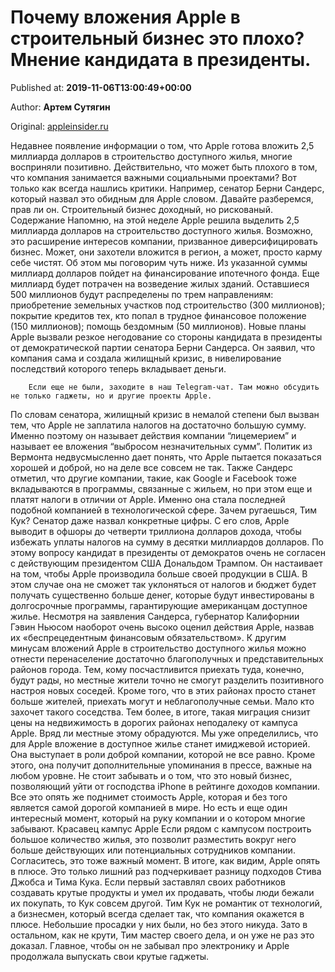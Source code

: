 
# Почему вложения Apple в строительный бизнес это плохо? Мнение кандидата в президенты.

Published at: **2019-11-06T13:00:49+00:00**

Author: **Артем Сутягин**

Original: [appleinsider.ru](https://appleinsider.ru/analysis/pochemu-vlozheniya-apple-v-stroitelnyj-biznes-eto-ploxo-mnenie-kandidata-v-prezidenty.html)

Недавнее появление информации о том, что Apple готова вложить 2,5 миллиарда долларов в строительство доступного жилья, многие восприняли позитивно. Действительно, что может быть плохого в том, что компания занимается важными социальными проектами? Вот только как всегда нашлись критики. Например, сенатор Берни Сандерс, который назвал это обидным для Apple словом. Давайте разберемся, прав ли он.
Строительный бизнес доходный, но рискованый.
Содержание
Напомню, на этой неделе Apple решила выделить 2,5 миллиарда долларов на строительство доступного жилья. Возможно, это расширение интересов компании, призванное диверсифицировать бизнес. Может, они захотели вложится в регион, а может, просто карму себе чистят. Об этом мы поговорим чуть ниже.
Из указанной суммы миллиард долларов пойдет на финансирование ипотечного фонда. Еще миллиард будет потрачен на возведение жилых зданий. Оставшиеся 500 миллионов будут распределены по трем направлениям: приобретение земельных участков под строительство (300 миллионов); покрытие кредитов тех, кто попал в трудное финансовое положение (150 миллионов); помощь бездомным (50 миллионов).
Новые планы Apple вызвали резкое негодование со стороны кандидата в президенты от демократической партии сенатора Берни Сандерса. Он заявил, что компания сама и создала жилищный кризис, в нивелирование последствий которого теперь вкладывает деньги.

        Если еще не были, заходите в наш Telegram-чат. Там можно обсудить не только гаджеты, но и другие проекты Apple.
      
По словам сенатора, жилищный кризис в немалой степени был вызван тем, что Apple не заплатила налогов на достаточно большую сумму. Именно поэтому он называет действия компании “лицемерием” и называет ее вложения “выбросом незначительных сумм”.
Политик из Вермонта недвусмысленно дает понять, что Apple пытается показаться хорошей и доброй, но на деле все совсем не так.
Также Сандерс отметил, что другие компании, такие, как Google и Facebook тоже вкладываются в программы, связанные с жильем, но при этом еще и платят налоги в отличии от Apple. Именно она стала последней подобной компанией в технологической сфере.
Зачем ругаешься, Тим Кук?
Сенатор даже назвал конкретные цифры. С его слов, Apple выводит в офшоры до четверти триллиона долларов дохода, чтобы избежать уплаты налогов на сумму в десятки миллиардов долларов.
По этому вопросу кандидат в президенты от демократов очень не согласен с действующим президентом США Дональдом Трампом. Он настаивает на том, чтобы Apple производила больше своей продукции в США. В этом случае она не сможет так уклоняться от налогов и бюджет будет получать существенно больше денег, которые будут инвестированы в долгосрочные программы, гарантирующие американцам доступное жилье.
Несмотря на заявления Сандерса, губернатор Калифорнии Гэвин Ньюсом наоборот очень высоко оценил действия Apple, назвав их «беспрецедентным финансовым обязательством».
К другим минусам вложений Apple в строительство доступного жилья можно отнести перенаселение достаточно благополучных и представительных районов города. Тем, кому посчастливится приехать туда, конечно, будут рады, но местные жители точно не смогут разделить позитивного настроя новых соседей.
Кроме того, что в этих районах просто станет больше жителей, приехать могут и неблагополучные семьи. Мало кто захочет такого соседства. Тем более, в итоге, такая миграция снизит цены на недвижимость в дорогих районах неподалеку от кампуса Apple. Вряд ли местные этому обрадуются.
Мы уже определились, что для Apple вложение в доступное жилье станет имиджевой историей. Она выступает в роли доброй компании, которой не все равно. Кроме этого, она получит дополнительные упоминания в прессе, важные на любом уровне.
Не стоит забывать и о том, что это новый бизнес, позволяющий уйти от господства iPhone в рейтинге доходов компании. Все это опять же поднимет стоимость Apple, которая и без того является самой дорогой компанией в мире. Но есть и еще один интересный момент, который на руку компании и о котором многие забывают.
Красавец кампус Apple
Если рядом с кампусом построить большое количество жилья, это позволит разместить вокруг него больше действующих или потенциальных сотрудников компании. Согласитесь, это тоже важный момент.
В итоге, как видим, Apple опять в плюсе. Это только лишний раз подчеркивает разницу подходов Стива Джобса и Тима Кука. Если первый заставлял своих работников создавать крутые продукты и умел их продавать, чтобы люди бежали их покупать, то Кук совсем другой.
Тим Кук не романтик от технологий, а бизнесмен, который всегда сделает так, что компания окажется в плюсе. Небольшие просадки у них были, но без этого никуда. Зато в остальном, как не крути, Тим мастер своего дела, и он уже не раз это доказал. Главное, чтобы он не забывал про электронику и Apple продолжала выпускать свои крутые гаджеты.
